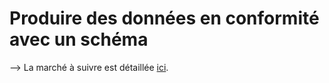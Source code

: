 # Produire des données en conformité avec un schéma

\--> La marché à suivre est détaillée [ici](../../../guides/guide-qualite/preparer-un-jeu-de-donnees-de-qualite/structurer-un-jeu-de-donnees.md#produire-des-donnees-conforme-a-un-schema-de-donnees-identifie).&#x20;
